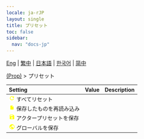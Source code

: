 ```yaml
---
locale: ja-rJP
layout: single
title: プリセット
toc: false
sidebar:
  nav: "docs-jp"
---
```

[Eng](/dancexr/menu/2025.4/prop/actor_presets) | [繁中](/tw/dancexr/menu/2025.4/prop/actor_presets) | [日本語](/jp/dancexr/menu/2025.4/prop/actor_presets) | [한국어](/kr/dancexr/menu/2025.4/prop/actor_presets) | [简中](/zh/dancexr/menu/2025.4/prop/actor_presets)

[(Prop)](../menu#(Prop)) > プリセット



| Setting | Value | Description |
| :--- | --- | :--- |
|<nobr> ![refresh icon](/images/icon/ic_refresh.png)  すべてリセット</nobr>|| 
|<nobr> ![file icon](/images/icon/ic_file.png)  保存したものを再読み込み</nobr>|| 
|<nobr> ![save icon](/images/icon/ic_save.png)  アクタープリセットを保存</nobr>|| 
|<nobr> ![globe icon](/images/icon/ic_globe.png)  グローバルを保存</nobr>|| 
